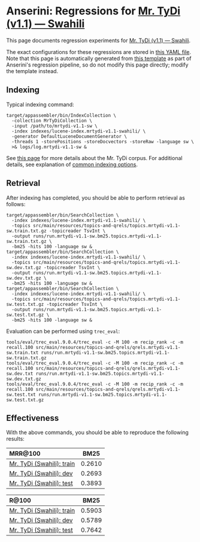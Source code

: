# Anserini: Regressions for [Mr. TyDi (v1.1) &mdash; Swahili](https://github.com/castorini/mr.tydi)

This page documents regression experiments for [Mr. TyDi (v1.1) &mdash; Swahili](https://github.com/castorini/mr.tydi).

The exact configurations for these regressions are stored in [this YAML file](../src/main/resources/regression/mrtydi-v1.1-sw.yaml).
Note that this page is automatically generated from [this template](../src/main/resources/docgen/templates/mrtydi-v1.1-sw.template) as part of Anserini's regression pipeline, so do not modify this page directly; modify the template instead.

## Indexing

Typical indexing command:

```
target/appassembler/bin/IndexCollection \
  -collection MrTyDiCollection \
  -input /path/to/mrtydi-v1.1-sw \
  -index indexes/lucene-index.mrtydi-v1.1-swahili/ \
  -generator DefaultLuceneDocumentGenerator \
  -threads 1 -storePositions -storeDocvectors -storeRaw -language sw \
  >& logs/log.mrtydi-v1.1-sw &
```

See [this page](https://github.com/castorini/mr.tydi) for more details about the Mr. TyDi corpus.
For additional details, see explanation of [common indexing options](common-indexing-options.md).

## Retrieval

After indexing has completed, you should be able to perform retrieval as follows:

```
target/appassembler/bin/SearchCollection \
  -index indexes/lucene-index.mrtydi-v1.1-swahili/ \
  -topics src/main/resources/topics-and-qrels/topics.mrtydi-v1.1-sw.train.txt.gz -topicreader TsvInt \
  -output runs/run.mrtydi-v1.1-sw.bm25.topics.mrtydi-v1.1-sw.train.txt.gz \
  -bm25 -hits 100 -language sw &
target/appassembler/bin/SearchCollection \
  -index indexes/lucene-index.mrtydi-v1.1-swahili/ \
  -topics src/main/resources/topics-and-qrels/topics.mrtydi-v1.1-sw.dev.txt.gz -topicreader TsvInt \
  -output runs/run.mrtydi-v1.1-sw.bm25.topics.mrtydi-v1.1-sw.dev.txt.gz \
  -bm25 -hits 100 -language sw &
target/appassembler/bin/SearchCollection \
  -index indexes/lucene-index.mrtydi-v1.1-swahili/ \
  -topics src/main/resources/topics-and-qrels/topics.mrtydi-v1.1-sw.test.txt.gz -topicreader TsvInt \
  -output runs/run.mrtydi-v1.1-sw.bm25.topics.mrtydi-v1.1-sw.test.txt.gz \
  -bm25 -hits 100 -language sw &
```

Evaluation can be performed using `trec_eval`:

```
tools/eval/trec_eval.9.0.4/trec_eval -c -M 100 -m recip_rank -c -m recall.100 src/main/resources/topics-and-qrels/qrels.mrtydi-v1.1-sw.train.txt runs/run.mrtydi-v1.1-sw.bm25.topics.mrtydi-v1.1-sw.train.txt.gz
tools/eval/trec_eval.9.0.4/trec_eval -c -M 100 -m recip_rank -c -m recall.100 src/main/resources/topics-and-qrels/qrels.mrtydi-v1.1-sw.dev.txt runs/run.mrtydi-v1.1-sw.bm25.topics.mrtydi-v1.1-sw.dev.txt.gz
tools/eval/trec_eval.9.0.4/trec_eval -c -M 100 -m recip_rank -c -m recall.100 src/main/resources/topics-and-qrels/qrels.mrtydi-v1.1-sw.test.txt runs/run.mrtydi-v1.1-sw.bm25.topics.mrtydi-v1.1-sw.test.txt.gz
```

## Effectiveness

With the above commands, you should be able to reproduce the following results:

MRR@100                                 | BM25      |
:---------------------------------------|-----------|
[Mr. TyDi (Swahili): train](https://github.com/castorini/mr.tydi)| 0.2610    |
[Mr. TyDi (Swahili): dev](https://github.com/castorini/mr.tydi)| 0.2693    |
[Mr. TyDi (Swahili): test](https://github.com/castorini/mr.tydi)| 0.3893    |


R@100                                   | BM25      |
:---------------------------------------|-----------|
[Mr. TyDi (Swahili): train](https://github.com/castorini/mr.tydi)| 0.5903    |
[Mr. TyDi (Swahili): dev](https://github.com/castorini/mr.tydi)| 0.5789    |
[Mr. TyDi (Swahili): test](https://github.com/castorini/mr.tydi)| 0.7642    |
